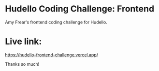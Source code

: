 # Hudello Coding Challenge: Frontend

Amy Frear's frontend coding challenge for Hudello.

# Live link:

https://hudello-frontend-challenge.vercel.app/

Thanks so much!
